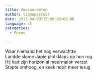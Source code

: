 ```yaml
---
title: Vooroordelen
author: tiamopastoor
date: 2017-04-09T15:00:03+00:00
language: nl
categories:
  - Poems

---
```

Waar niemand het nog verwachtte  
Landde slome Japie plotsklaps op hun rug  
Hij had zijn horizon al meermalen verzet  
Stapte omhoog, en keek nooit meer terug